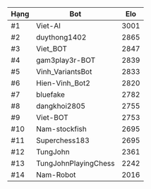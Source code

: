 Hạng|Bot|Elo
---|---|---
#1|Viet-AI|3001
#2|duythong1402|2865
#3|Viet_BOT|2847
#4|gam3play3r-BOT|2839
#5|Vinh_VariantsBot|2833
#6|Hien-Vinh_Bot2|2820
#7|bluefake|2782
#8|dangkhoi2805|2755
#9|Viet-BOT|2753
#10|Nam-stockfish|2695
#11|Superchess183|2695
#12|TungJohn|2361
#13|TungJohnPlayingChess|2242
#14|Nam-Robot|2016
